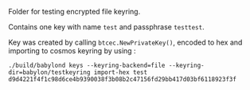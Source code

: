 Folder for testing encrypted file keyring.

Contains one key with name `test` and passphrase `testtest`.

Key was created by calling `btcec.NewPrivateKey()`, encoded to hex and importing
to cosmos keyring by using :
```
./build/babylond keys --keyring-backend=file --keyring-dir=babylon/testkeyring import-hex test d9d4221f4f1c98d6ce4b9390038f3b08b2c47156fd29bb417d03bf6118923f3f
```

